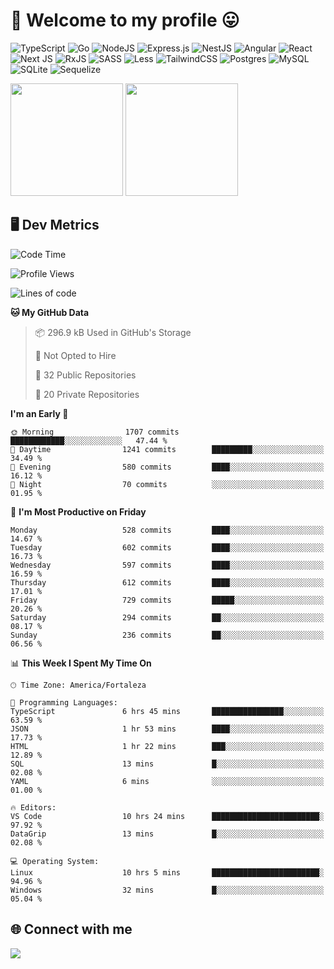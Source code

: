 # 🎉 Welcome to my profile 😛

![TypeScript](https://img.shields.io/badge/typescript-%23007ACC.svg?style=for-the-badge&logo=typescript&logoColor=white)
![Go](https://img.shields.io/badge/go-%2300ADD8.svg?style=for-the-badge&logo=go&logoColor=white)
![NodeJS](https://img.shields.io/badge/node.js-6DA55F?style=for-the-badge&logo=node.js&logoColor=white)
![Express.js](https://img.shields.io/badge/express.js-%23404d59.svg?style=for-the-badge&logo=express&logoColor=%2361DAFB)
![NestJS](https://img.shields.io/badge/nestjs-%23E0234E.svg?style=for-the-badge&logo=nestjs&logoColor=white)
![Angular](https://img.shields.io/badge/angular-%23DD0031.svg?style=for-the-badge&logo=angular&logoColor=white)
![React](https://img.shields.io/badge/react-%2320232a.svg?style=for-the-badge&logo=react&logoColor=%2361DAFB)
![Next JS](https://img.shields.io/badge/Next-black?style=for-the-badge&logo=next.js&logoColor=white)
![RxJS](https://img.shields.io/badge/rxjs-%23B7178C.svg?style=for-the-badge&logo=reactivex&logoColor=white)
![SASS](https://img.shields.io/badge/SASS-hotpink.svg?style=for-the-badge&logo=SASS&logoColor=white)
![Less](https://img.shields.io/badge/less-2B4C80?style=for-the-badge&logo=less&logoColor=white)
![TailwindCSS](https://img.shields.io/badge/tailwindcss-%2338B2AC.svg?style=for-the-badge&logo=tailwind-css&logoColor=white)
![Postgres](https://img.shields.io/badge/postgres-%23316192.svg?style=for-the-badge&logo=postgresql&logoColor=white)
![MySQL](https://img.shields.io/badge/mysql-4479A1.svg?style=for-the-badge&logo=mysql&logoColor=white)
![SQLite](https://img.shields.io/badge/sqlite-%2307405e.svg?style=for-the-badge&logo=sqlite&logoColor=white)
![Sequelize](https://img.shields.io/badge/Sequelize-52B0E7?style=for-the-badge&logo=Sequelize&logoColor=white)

<div>
  <img height="180em" src="https://github-readme-stats.vercel.app/api?username=VinicciusSantos&include_all_commits=true&count_private=true&theme=github_dark"/>
  <img height="180em" src="https://github-readme-stats.vercel.app/api/top-langs/?username=VinicciusSantos&langs_count=6&layout=compact&include_all_commits=true&count_private=true&theme=github_dark"/>
</div>

## 🖥️ Dev Metrics

<!--START_SECTION:waka-->
![Code Time](http://img.shields.io/badge/Code%20Time-1%2C881%20hrs%2058%20mins-blue)

![Profile Views](http://img.shields.io/badge/Profile%20Views-10-blue)

![Lines of code](https://img.shields.io/badge/From%20Hello%20World%20I%27ve%20Written-5.4%20million%20lines%20of%20code-blue)

**🐱 My GitHub Data** 

> 📦 296.9 kB Used in GitHub's Storage 
 > 
> 🚫 Not Opted to Hire
 > 
> 📜 32 Public Repositories 
 > 
> 🔑 20 Private Repositories 
 > 
**I'm an Early 🐤** 

```text
🌞 Morning                1707 commits        ████████████░░░░░░░░░░░░░   47.44 % 
🌆 Daytime                1241 commits        █████████░░░░░░░░░░░░░░░░   34.49 % 
🌃 Evening                580 commits         ████░░░░░░░░░░░░░░░░░░░░░   16.12 % 
🌙 Night                  70 commits          ░░░░░░░░░░░░░░░░░░░░░░░░░   01.95 % 
```
📅 **I'm Most Productive on Friday** 

```text
Monday                   528 commits         ████░░░░░░░░░░░░░░░░░░░░░   14.67 % 
Tuesday                  602 commits         ████░░░░░░░░░░░░░░░░░░░░░   16.73 % 
Wednesday                597 commits         ████░░░░░░░░░░░░░░░░░░░░░   16.59 % 
Thursday                 612 commits         ████░░░░░░░░░░░░░░░░░░░░░   17.01 % 
Friday                   729 commits         █████░░░░░░░░░░░░░░░░░░░░   20.26 % 
Saturday                 294 commits         ██░░░░░░░░░░░░░░░░░░░░░░░   08.17 % 
Sunday                   236 commits         ██░░░░░░░░░░░░░░░░░░░░░░░   06.56 % 
```


📊 **This Week I Spent My Time On** 

```text
🕑︎ Time Zone: America/Fortaleza

💬 Programming Languages: 
TypeScript               6 hrs 45 mins       ████████████████░░░░░░░░░   63.59 % 
JSON                     1 hr 53 mins        ████░░░░░░░░░░░░░░░░░░░░░   17.73 % 
HTML                     1 hr 22 mins        ███░░░░░░░░░░░░░░░░░░░░░░   12.89 % 
SQL                      13 mins             █░░░░░░░░░░░░░░░░░░░░░░░░   02.08 % 
YAML                     6 mins              ░░░░░░░░░░░░░░░░░░░░░░░░░   01.00 % 

🔥 Editors: 
VS Code                  10 hrs 24 mins      ████████████████████████░   97.92 % 
DataGrip                 13 mins             █░░░░░░░░░░░░░░░░░░░░░░░░   02.08 % 

💻 Operating System: 
Linux                    10 hrs 5 mins       ████████████████████████░   94.96 % 
Windows                  32 mins             █░░░░░░░░░░░░░░░░░░░░░░░░   05.04 % 
```


<!--END_SECTION:waka-->

## 🌐 Connect with me

<a href="https://www.linkedin.com/in/vinicius-guedes-b817aa223/"><img src="https://img.shields.io/badge/LinkedIn-0077B5?style=for-the-badge&logo=linkedin&logoColor=white"/></a>

